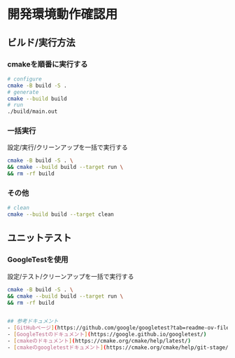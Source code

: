 # 開発環境動作確認用

## ビルド/実行方法
### cmakeを順番に実行する
```bash
# configure
cmake -B build -S .
# generate
cmake --build build
# run
./build/main.out
```
### 一括実行
設定/実行/クリーンアップを一括で実行する
```bash
cmake -B build -S . \
&& cmake --build build --target run \
&& rm -rf build
```

### その他
```bash
# clean
cmake --build build --target clean
```

## ユニットテスト
### GoogleTestを使用
設定/テスト/クリーンアップを一括で実行する
```bash
cmake -B build -S . \
&& cmake --build build --target run \
&& rm -rf build


## 参考ドキュメント
- [GitHubページ](https://github.com/google/googletest?tab=readme-ov-file)
- [GoogleTestのドキュメント](https://google.github.io/googletest/)
- [cmakeのドキュメント](https://cmake.org/cmake/help/latest/)
- [cmakeのgoogletestドキュメント](https://cmake.org/cmake/help/git-stage/module/GoogleTest.html)
